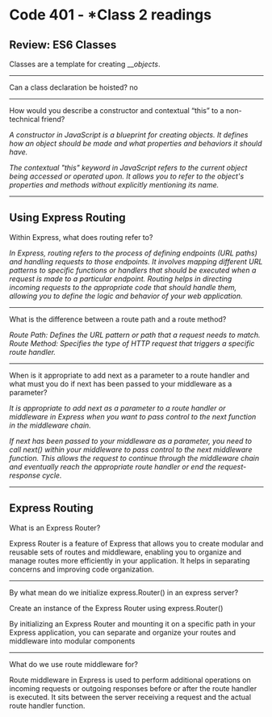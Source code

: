 # Code 401 - *Class 2 readings 

## Review: ES6 Classes

Classes are a template for creating __*objects*.
<hr>
Can a class declaration be hoisted? no 
<hr>

How would you describe a constructor and contextual “this” to a non-technical friend? 

*A constructor in JavaScript is a blueprint for creating objects. It defines how an object should be made and what properties and behaviors it should have.*

*The contextual "this" keyword in JavaScript refers to the current object being accessed or operated upon. It allows you to refer to the object's properties and methods without explicitly mentioning its name.*
<hr>

## Using Express Routing

Within Express, what does routing refer to?

*In Express, routing refers to the process of defining endpoints (URL paths) and handling requests to those endpoints. It involves mapping different URL patterns to specific functions or handlers that should be executed when a request is made to a particular endpoint. Routing helps in directing incoming requests to the appropriate code that should handle them, allowing you to define the logic and behavior of your web application.*
<hr>


What is the difference between a route path and a route method?

*Route Path: Defines the URL pattern or path that a request needs to match.*
*Route Method: Specifies the type of HTTP request that triggers a specific route handler.*

<hr>
When is it appropriate to add next as a parameter to a route handler and what must you do if next has been passed to your middleware as a parameter?


*It is appropriate to add next as a parameter to a route handler or middleware in Express when you want to pass control to the next function in the middleware chain.*

*If next has been passed to your middleware as a parameter, you need to call next() within your middleware to pass control to the next middleware function. This allows the request to continue through the middleware chain and eventually reach the appropriate route handler or end the request-response cycle.*


<hr>

## Express Routing

What is an Express Router?

Express Router is a feature of Express that allows you to create modular and reusable sets of routes and middleware, enabling you to organize and manage routes more efficiently in your application. It helps in separating concerns and improving code organization.

<hr>

By what mean do we initialize express.Router() in an express server?

Create an instance of the Express Router using express.Router()

By initializing an Express Router and mounting it on a specific path in your Express application, you can separate and organize your routes and middleware into modular components


<hr>

What do we use route middleware for?


Route middleware in Express is used to perform additional operations on incoming requests or outgoing responses before or after the route handler is executed. It sits between the server receiving a request and the actual route handler function.
